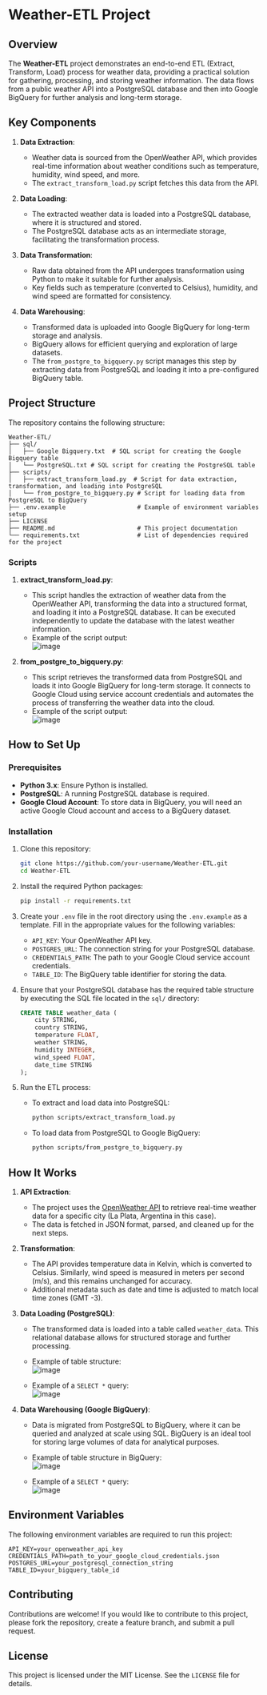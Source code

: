 # Weather-ETL Project

## Overview

The **Weather-ETL** project demonstrates an end-to-end ETL (Extract, Transform, Load) process for weather data, providing a practical solution for gathering, processing, and storing weather information. The data flows from a public weather API into a PostgreSQL database and then into Google BigQuery for further analysis and long-term storage.

## Key Components

1. **Data Extraction**: 
    - Weather data is sourced from the OpenWeather API, which provides real-time information about weather conditions such as temperature, humidity, wind speed, and more.
    - The `extract_transform_load.py` script fetches this data from the API.

2. **Data Loading**: 
    - The extracted weather data is loaded into a PostgreSQL database, where it is structured and stored.
    - The PostgreSQL database acts as an intermediate storage, facilitating the transformation process.

3. **Data Transformation**: 
    - Raw data obtained from the API undergoes transformation using Python to make it suitable for further analysis.
    - Key fields such as temperature (converted to Celsius), humidity, and wind speed are formatted for consistency.

4. **Data Warehousing**: 
    - Transformed data is uploaded into Google BigQuery for long-term storage and analysis.
    - BigQuery allows for efficient querying and exploration of large datasets.
    - The `from_postgre_to_bigquery.py` script manages this step by extracting data from PostgreSQL and loading it into a pre-configured BigQuery table.

## Project Structure

The repository contains the following structure:

```plaintext
Weather-ETL/
├── sql/
│   ├── Google Bigquery.txt  # SQL script for creating the Google Bigquery table
│   └── PostgreSQL.txt # SQL script for creating the PostgreSQL table
├── scripts/
│   ├── extract_transform_load.py  # Script for data extraction, transformation, and loading into PostgreSQL
│   └── from_postgre_to_bigquery.py # Script for loading data from PostgreSQL to BigQuery
├── .env.example                    # Example of environment variables setup
├── LICENSE
├── README.md                       # This project documentation
└── requirements.txt                # List of dependencies required for the project
```

### Scripts

1. **extract_transform_load.py**: 
    - This script handles the extraction of weather data from the OpenWeather API, transforming the data into a structured format, and loading it into a PostgreSQL database. It can be executed independently to update the database with the latest weather information.
    - Example of the script output:  
    ![image](https://github.com/user-attachments/assets/7363f686-f68d-43d0-9bcf-b83e58b1d1c7)


2. **from_postgre_to_bigquery.py**: 
    - This script retrieves the transformed data from PostgreSQL and loads it into Google BigQuery for long-term storage. It connects to Google Cloud using service account credentials and automates the process of transferring the weather data into the cloud.
    - Example of the script output:  
    ![image](https://github.com/user-attachments/assets/0ab3603e-d5fc-4248-a680-5530787ae6e2)


## How to Set Up

### Prerequisites

- **Python 3.x**: Ensure Python is installed.
- **PostgreSQL**: A running PostgreSQL database is required.
- **Google Cloud Account**: To store data in BigQuery, you will need an active Google Cloud account and access to a BigQuery dataset.

### Installation

1. Clone this repository:

   ```bash
   git clone https://github.com/your-username/Weather-ETL.git
   cd Weather-ETL
   ```

2. Install the required Python packages:

   ```bash
   pip install -r requirements.txt
   ```

3. Create your `.env` file in the root directory using the `.env.example` as a template. Fill in the appropriate values for the following variables:
   - `API_KEY`: Your OpenWeather API key.
   - `POSTGRES_URL`: The connection string for your PostgreSQL database.
   - `CREDENTIALS_PATH`: The path to your Google Cloud service account credentials.
   - `TABLE_ID`: The BigQuery table identifier for storing the data.

4. Ensure that your PostgreSQL database has the required table structure by executing the SQL file located in the `sql/` directory:
   
   ```sql
   CREATE TABLE weather_data (
       city STRING,
       country STRING,
       temperature FLOAT,
       weather STRING,
       humidity INTEGER,
       wind_speed FLOAT,
       date_time STRING
   );
   ```

5. Run the ETL process:
   
   - To extract and load data into PostgreSQL:
   
     ```bash
     python scripts/extract_transform_load.py
     ```
   
   - To load data from PostgreSQL to Google BigQuery:
   
     ```bash
     python scripts/from_postgre_to_bigquery.py
     ```

## How It Works

1. **API Extraction**: 
   - The project uses the [OpenWeather API](https://openweathermap.org/api) to retrieve real-time weather data for a specific city (La Plata, Argentina in this case).
   - The data is fetched in JSON format, parsed, and cleaned up for the next steps.

2. **Transformation**: 
   - The API provides temperature data in Kelvin, which is converted to Celsius. Similarly, wind speed is measured in meters per second (m/s), and this remains unchanged for accuracy.
   - Additional metadata such as date and time is adjusted to match local time zones (GMT -3).

3. **Data Loading (PostgreSQL)**:
   - The transformed data is loaded into a table called `weather_data`. This relational database allows for structured storage and further processing.
   - Example of table structure:  
     ![image](https://github.com/user-attachments/assets/97040d9f-d92e-4b6c-8179-a48a4a984d9b)

   - Example of a `SELECT *` query:  
     ![image](https://github.com/user-attachments/assets/b994f5cb-8b83-40ea-a7d6-ed116a00d450)


4. **Data Warehousing (Google BigQuery)**:
   - Data is migrated from PostgreSQL to BigQuery, where it can be queried and analyzed at scale using SQL. BigQuery is an ideal tool for storing large volumes of data for analytical purposes.
   - Example of table structure in BigQuery:  
     ![image](https://github.com/user-attachments/assets/0586a499-f970-4716-ad43-36a6a1dc2eef)

   - Example of a `SELECT *` query:  
     ![image](https://github.com/user-attachments/assets/f24e8f89-9030-43f8-b30a-979a61c291f0)


## Environment Variables

The following environment variables are required to run this project:

```plaintext
API_KEY=your_openweather_api_key
CREDENTIALS_PATH=path_to_your_google_cloud_credentials.json
POSTGRES_URL=your_postgresql_connection_string
TABLE_ID=your_bigquery_table_id
```

## Contributing

Contributions are welcome! If you would like to contribute to this project, please fork the repository, create a feature branch, and submit a pull request. 

## License

This project is licensed under the MIT License. See the `LICENSE` file for details.
